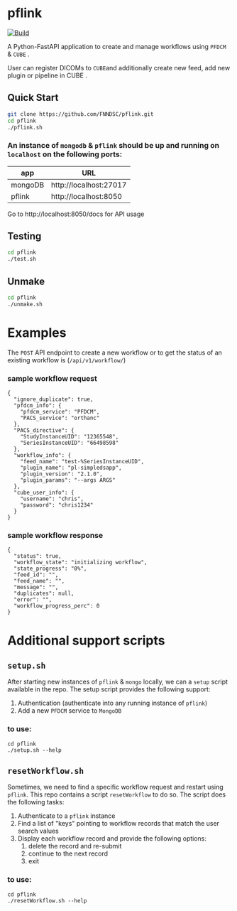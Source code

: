 # pflink
[![Build](https://github.com/FNNDSC/pflink/actions/workflows/build.yml/badge.svg)](https://github.com/FNNDSC/pflink/actions/workflows/build.yml)

A Python-FastAPI application to create and manage workflows using `PFDCM` & `CUBE` .

User can register DICOMs to `CUBE`and additionally create new feed, add new plugin or pipeline  in CUBE .

## Quick Start

```bash
git clone https://github.com/FNNDSC/pflink.git
cd pflink
./pflink.sh
```

### An instance of `mongodb` & `pflink` should be up and running on `localhost` on the following ports:


| app     | URL                    |
|---------|------------------------|
| mongoDB | http://localhost:27017 |
| pflink  | http://localhost:8050  |

Go to http://localhost:8050/docs for API usage


## Testing

```bash
cd pflink
./test.sh
```

## Unmake

```bash
cd pflink
./unmake.sh
```

# Examples
The `POST` API endpoint to create a new workflow or to get the status of an existing workflow is (`/api/v1/workflow/`)
### sample workflow request
```commandline
{
  "ignore_duplicate": true,
  "pfdcm_info": {
    "pfdcm_service": "PFDCM",
    "PACS_service": "orthanc"
  },
  "PACS_directive": {
    "StudyInstanceUID": "12365548",
    "SeriesInstanceUID": "66498598"
  },
  "workflow_info": {
    "feed_name": "test-%SeriesInstanceUID",
    "plugin_name": "pl-simpledsapp",
    "plugin_version": "2.1.0",
    "plugin_params": "--args ARGS"
  },
  "cube_user_info": {
    "username": "chris",
    "password": "chris1234"
  }
}
```

### sample workflow response
```commandline
{
  "status": true,
  "workflow_state": "initializing workflow",
  "state_progress": "0%",
  "feed_id": "",
  "feed_name": "",
  "message": "",
  "duplicates": null,
  "error": "",
  "workflow_progress_perc": 0
}
```

# Additional support scripts
## `setup.sh`
After starting new instances of `pflink` & `mongo` locally, we can a `setup` script available in the repo.
The setup script provides the following support:
1) Authentication (authenticate into any running instance of ``pflink``)
2) Add a new `PFDCM` service to `MongoDB`

### to use:
```commandline
cd pflink
./setup.sh --help
```

## `resetWorkflow.sh`
Sometimes, we need to find a specific workflow request and restart using `pflink`. This repo 
contains a script ``resetWorkflow`` to do so. The script does the following tasks:
1) Authenticate to a ``pflink`` instance
2) Find a list of "keys" pointing to workflow records that match the user search values
3) Display each workflow record and provide the following options:
   1) delete the record and re-submit
   2) continue to the next record
   3) exit

### to use:
```commandline
cd pflink
./resetWorkflow.sh --help
```
